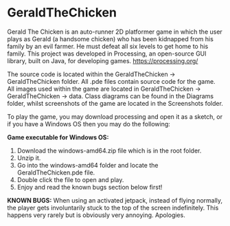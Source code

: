 # GeraldTheChicken
Gerald The Chicken is an auto-runner 2D platformer game in which the user plays as Gerald (a handsome chicken) who has been kidnapped from his family by an evil farmer. He must defeat all six levels to get home to his family. This project was developed in Processing, an open-source GUI library, built on Java, for developing games. https://processing.org/

The source code is located within the GeraldTheChicken -> GeraldTheChicken folder. All .pde files contain source code for the game. All images used within the game are located in GeraldTheChicken -> GeraldTheChicken -> data. Class diagrams can be found in the Diagrams folder, whilst screenshots of the game are located in the Screenshots folder.

To play the game, you may download processing and open it as a sketch, or if you have a Windows OS then you may do the following:

<b>Game executable for Windows OS:</b>

1. Download the windows-amd64.zip file which is in the root folder.
2. Unzip it.
3. Go into the windows-amd64 folder and locate the GeraldTheChicken.pde file.
4. Double click the file to open and play.
5. Enjoy and read the known bugs section below first!

<b>KNOWN BUGS:</b>
When using an activated jetpack, instead of flying normally, the player gets involuntarily stuck to the top of the screen indefinitely. This happens very rarely but is obviously very annoying. Apologies.
